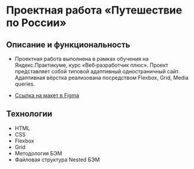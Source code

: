 # Проектная работа «Путешествие по России»

## Описание и функциональность

* Проектная работа выполнена в рамках обучения на Яндекс.Практикуме, курс «Веб‑разработчик плюс». Проект представляет собой типовой адаптивный одностраничный сайт. Адаптивная вёрстка реализована посредством Flexbox, Grid, Media queries.

* [Ссылка на макет в Figma](https://www.figma.com/file/5S2WSbEFL6awjVWJ0NWL8Q/Sprint-3_-Russia-_-desktop-mobile?node-id=28503%3A0)

## Технологии

* HTML
* CSS
* Flexbox
* Grid
* Методология БЭМ
* Файловая структура Nested БЭМ
